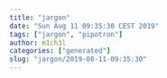 ```yaml
---
title: "jargon"
date: "Sun Aug 11 09:35:30 CEST 2019"
tags: ["jargon", "pipotron"]
author: m1ch3l
categories: ["generated"]
slug: "jargon/2019-08-11-09:35:30"
---
```



